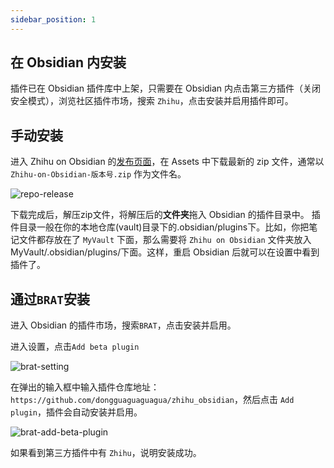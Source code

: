```yaml
---
sidebar_position: 1
---
```


## 在 Obsidian 内安装

插件已在 Obsidian 插件库中上架，只需要在 Obsidian 内点击第三方插件（关闭安全模式），浏览社区插件市场，搜索 `Zhihu`，点击安装并启用插件即可。

## 手动安装

进入 Zhihu on Obsidian 的[发布页面](https://github.com/dongguaguaguagua/zhihu_obsidian/releases)，在 Assets 中下载最新的 zip 文件，通常以`Zhihu-on-Obsidian-版本号.zip` 作为文件名。

![repo-release](./imgs/repo-release.jpg)

下载完成后，解压zip文件，将解压后的**文件夹**拖入 Obsidian 的插件目录中。
插件目录一般在你的本地仓库(vault)目录下的.obsidian/plugins下。比如，你把笔记文件都存放在了 `MyVault` 下面，那么需要将 `Zhihu on Obsidian` 文件夹放入
MyVault/.obsidian/plugins/下面。这样，重启 Obsidian 后就可以在设置中看到插件了。

## 通过`BRAT`安装

进入 Obsidian 的插件市场，搜索`BRAT`，点击安装并启用。

进入设置，点击`Add beta plugin`

![brat-setting](./imgs/brat-setting.jpg)

在弹出的输入框中输入插件仓库地址：`https://github.com/dongguaguaguagua/zhihu_obsidian`，然后点击 `Add plugin`，插件会自动安装并启用。

![brat-add-beta-plugin](./imgs/brat-add-beta-plugin.jpg)

如果看到第三方插件中有 `Zhihu`，说明安装成功。
